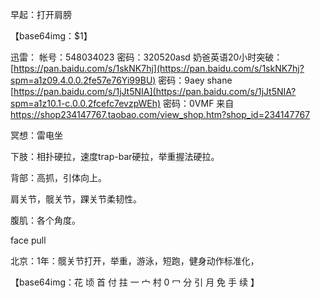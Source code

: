 早起：打开肩膀

 【base64img：$1】



迅雷：  帐号：548034023   密码：320520asd      奶爸英语20小时突破：  [https://pan.baidu.com/s/1skNK7hj](https://pan.baidu.com/s/1skNK7hj?spm=a1z09.4.0.0.2fe57e76Yi99BU) 密码：9aey      shane   [https://pan.baidu.com/s/1jJt5NIA](https://pan.baidu.com/s/1jJt5NIA?spm=a1z10.1-c.0.0.2fcefc7evzpWEh)  密码：0VMF     来自 <https://shop234147767.taobao.com/view_shop.htm?shop_id=234147767>

冥想：雷电坐

下肢：相扑硬拉，速度trap-bar硬拉，举重握法硬拉。

背部：高抓，引体向上。

肩关节，髋关节，踝关节柔韧性。

腹肌：各个角度。

face pull

 

北京：1年：髋关节打开，举重，游泳，短跑，健身动作标准化，

【base64img：花 顷 首 付 拄  一 宀 村 0 冖  分 引 月 免 手 续 】

